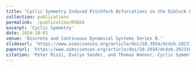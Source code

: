 ```yaml
---
title: "Cyclic Symmetry Induced Pitchfork Bifurcations in the Diblock Copolymer Model"
collection: publications
permalink:  /publication/RSW24
excerpt: 'Cyclic Symmetry'
date: 2024-10-01
venue: 'Discrete and Continuous Dynamical Systems Series B.'
slidesurl: 'https://www.aimsciences.org/article/doi/10.3934/dcdsb.2023109'
paperurl: 'https://www.aimsciences.org/article/doi/10.3934/dcdsb.2023109'
citation: 'Peter Rizzi, Evelyn Sander, and Thomas Wanner, Cyclic Symmetry Induced Pitchfork Bifurcations in the Diblock Copolymer Model,Discrete and Continuous Dynamical Systems Series B, 2024.'
---
```


